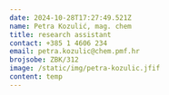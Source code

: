```yaml
---
date: 2024-10-28T17:27:49.521Z
name: Petra Kozulić, mag. chem
title: research assistant
contact: +385 1 4606 234
email: petra.kozulic@chem.pmf.hr
brojsobe: ZBK/312
image: /static/img/petra-kozulic.jfif
content: t﻿emp
---
```

